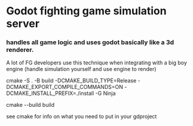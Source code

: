 # Godot fighting game simulation server

### handles all game logic and uses godot basically like a 3d renderer. 
A lot of FG developers use this technique when integrating with a big boy engine (handle simulation yourself and use engine to render)


cmake -S . -B build -DCMAKE_BUILD_TYPE=Release -DCMAKE_EXPORT_COMPILE_COMMANDS=ON -DCMAKE_INSTALL_PREFIX=./install -G Ninja

cmake --build build

see cmake for info on what you need to put in your gdproject
